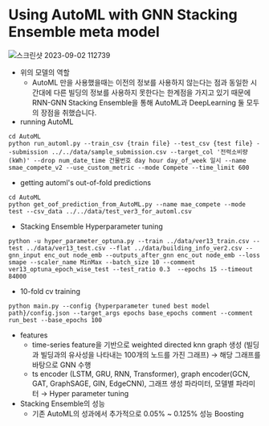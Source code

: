# Using AutoML with GNN Stacking Ensemble meta model 
![스크린샷 2023-09-02 112739](https://github.com/sILicon-valley-boot-camp/Electricity_Consumption_Prediction/assets/67096173/d146fe98-957c-4509-b33c-a605f94c45a9)
- 위의 모델의 역할
  - AutoML 만을 사용했을때는 이전의 정보를 사용하지 않는다는 점과 동일한 시간대에 다른 빌딩의 정보를 사용하지 못한다는 한계점을 가지고 있기 때문에 RNN-GNN Stacking Ensemble을 통해 AutoML과 DeepLearning 둘 모두의 장점을 취했습니다. 
- running AutoML
```
cd AutoML
python run_automl.py --train_csv {train file} --test_csv {test file} --submission ../../data/sample_submission.csv --target_col '전력소비량(kWh)' --drop num_date_time 건물번호 day hour day_of_week 일시 --name smae_compete_v2 --use_custom_metric --mode Compete --time_limit 600
```
- getting automl's out-of-fold predictions
```
cd AutoML
python get_oof_prediction_from_AutoML.py --name mae_compete --mode test --csv_data ../../data/test_ver3_for_automl.csv
```
- Stacking Ensemble Hyperparameter tuning
```
python -u hyper_parameter_optuna.py --train ../data/ver13_train.csv --test ../data/ver13_test.csv --flat ../data/building_info_ver2.csv --gnn_input enc_out node_emb --outputs_after_gnn enc_out node_emb --loss smape --scaler_name MinMax --batch_size 10 --comment ver13_optuna_epoch_wise_test --test_ratio 0.3  --epochs 15 --timeout 84000
```
- 10-fold cv training
```
python main.py --config {hyperparameter tuned best model path}/config.json --target_args epochs base_epochs comment --comment run_best --base_epochs 100
```

- features
  - time-series feature을 기반으로 weighted directed knn graph 생성 (빌딩과 빌딩과의 유사성을 나타내는 100개의 노드를 가진 그래프) → 해당 그래프를 바탕으로 GNN 수행
  - ts encoder (LSTM, GRU, RNN, Transformer), graph encoder(GCN, GAT, GraphSAGE, GIN, EdgeCNN), 그래프 생성 파라미터, 모델별 파라미터 → Hyper parameter tuning
- Stacking Ensemble의 성능
  - 기존 AutoML의 성과에서 추가적으로 0.05% ~ 0.125% 성능 Boosting
